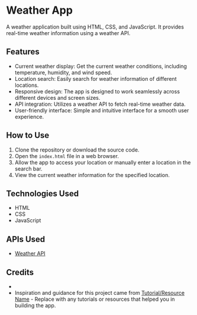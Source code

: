  

# Weather App

A weather application built using HTML, CSS, and JavaScript. It provides real-time weather information using a weather API.

## Features

- Current weather display: Get the current weather conditions, including temperature, humidity, and wind speed.
- Location search: Easily search for weather information of different locations.
- Responsive design: The app is designed to work seamlessly across different devices and screen sizes.
- API integration: Utilizes a weather API to fetch real-time weather data.
- User-friendly interface: Simple and intuitive interface for a smooth user experience.

## How to Use

1. Clone the repository or download the source code.
2. Open the `index.html` file in a web browser.
3. Allow the app to access your location or manually enter a location in the search bar.
4. View the current weather information for the specified location.

## Technologies Used

- HTML
- CSS
- JavaScript

## APIs Used

- [Weather API](https://www.weatherapi.com/)  
## Credits

- 
- Inspiration and guidance for this project came from [Tutorial/Resource Name](https://www.thecodehelp.in/) - Replace with any tutorials or resources that helped you in building the app.

 